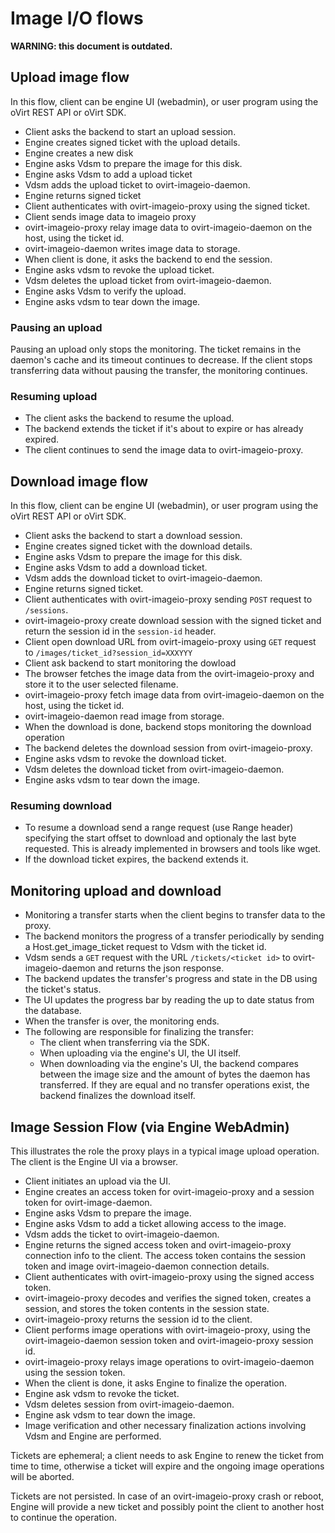 <!--
SPDX-FileCopyrightText: Red Hat, Inc.
SPDX-License-Identifier: GPL-2.0-or-later
-->

# Image I/O flows

**WARNING: this document is outdated.**

## Upload image flow

In this flow, client can be engine UI (webadmin), or user program using
the oVirt REST API or oVirt SDK.

- Client asks the backend to start an upload session.
- Engine creates signed ticket with the upload details.
- Engine creates a new disk
- Engine asks Vdsm to prepare the image for this disk.
- Engine asks Vdsm to add a upload ticket
- Vdsm adds the upload ticket to ovirt-imageio-daemon.
- Engine returns signed ticket
- Client authenticates with ovirt-imageio-proxy using the signed ticket.
- Client sends image data to imageio proxy
- ovirt-imageio-proxy relay image data to ovirt-imageio-daemon on the
  host, using the ticket id.
- ovirt-imageio-daemon writes image data to storage.
- When client is done, it asks the backend to end the session.
- Engine asks vdsm to revoke the upload ticket.
- Vdsm deletes the upload ticket from ovirt-imageio-daemon.
- Engine asks Vdsm to verify the upload.
- Engine asks vdsm to tear down the image.


### Pausing an upload

Pausing an upload only stops the monitoring.
The ticket remains in the daemon's cache and its timeout continues to
decrease.
If the client stops transferring data without pausing the transfer, the
monitoring continues.


### Resuming upload

- The client asks the backend to resume the upload.
- The backend extends the ticket if it's about to expire or has already
  expired.
- The client continues to send the image data to ovirt-imageio-proxy.


## Download image flow

In this flow, client can be engine UI (webadmin), or user program using
the oVirt REST API or oVirt SDK.

- Client asks the backend to start a download session.
- Engine creates signed ticket with the download details.
- Engine asks Vdsm to prepare the image for this disk.
- Engine asks Vdsm to add a download ticket.
- Vdsm adds the download ticket to ovirt-imageio-daemon.
- Engine returns signed ticket.
- Client authenticates with ovirt-imageio-proxy sending ```POST```
  request to ```/sessions```.
- ovirt-imageio-proxy create download session with the signed ticket and
  return the session id in the ```session-id``` header.
- Client open download URL from ovirt-imageio-proxy using ```GET```
  request to ```/images/ticket_id?session_id=XXXYYY```
- Client ask backend to start monitoring the dowload
- The browser fetches the image data from the ovirt-imageio-proxy and
  store it to the user selected filename.
- ovirt-imageio-proxy fetch image data from ovirt-imageio-daemon on the
  host, using the ticket id.
- ovirt-imageio-daemon read image from storage.
- When the download is done, backend stops monitoring the download operation
- The backend deletes the download session from ovirt-imageio-proxy.
- Engine asks vdsm to revoke the download ticket.
- Vdsm deletes the download ticket from ovirt-imageio-daemon.
- Engine asks vdsm to tear down the image.


### Resuming download

- To resume a download send a range request (use Range header) specifying
  the start offset to download and optionaly the last byte requested.
  This is already implemented in browsers and tools like wget.
- If the download ticket expires, the backend extends it.


## Monitoring upload and download

- Monitoring a transfer starts when the client begins to transfer data
  to the proxy.
- The backend monitors the progress of a transfer periodically by
  sending a Host.get_image_ticket request to Vdsm with the ticket id.
- Vdsm sends a ```GET``` request with the URL ```/tickets/<ticket id>```
  to ovirt-imageio-daemon and returns the json response.
- The backend updates the transfer's progress and state in the DB using
  the ticket's status.
- The UI updates the progress bar by reading the up to date status from
  the database.
- When the transfer is over, the monitoring ends.
- The following are responsible for finalizing the transfer:
  * The client when transferring via the SDK.
  * When uploading via the engine's UI, the UI itself.
  * When downloading via the engine's UI, the backend compares between
    the image size and the amount of bytes the daemon has transferred.
    If they are equal and no transfer operations exist, the backend
    finalizes the download itself.


## Image Session Flow (via Engine WebAdmin)

This illustrates the role the proxy plays in a typical image upload
operation.  The client is the Engine UI via a browser.

- Client initiates an upload via the UI.
- Engine creates an access token for ovirt-imageio-proxy and a
  session token for ovirt-image-daemon.
- Engine asks Vdsm to prepare the image.
- Engine asks Vdsm to add a ticket allowing access to the image.
- Vdsm adds the ticket to ovirt-imageio-daemon.
- Engine returns the signed access token and ovirt-imageio-proxy
  connection info to the client.  The access token contains the
  session token and image ovirt-imageio-daemon connection details.
- Client authenticates with ovirt-imageio-proxy using the signed
  access token.
- ovirt-imageio-proxy decodes and verifies the signed token, creates
  a session, and stores the token contents in the session state.
- ovirt-imageio-proxy returns the session id to the client.
- Client performs image operations with ovirt-imageio-proxy, using
  the ovirt-imageio-daemon session token and ovirt-imageio-proxy
  session id.
- ovirt-imageio-proxy relays image operations to ovirt-imageio-daemon
  using the session token.
- When the client is done, it asks Engine to finalize the operation.
- Engine ask vdsm to revoke the ticket.
- Vdsm deletes session from ovirt-imageio-daemon.
- Engine ask vdsm to tear down the image.
- Image verification and other necessary finalization actions
  involving Vdsm and Engine are performed.

Tickets are ephemeral; a client needs to ask Engine to renew the
ticket from time to time, otherwise a ticket will expire and the
ongoing image operations will be aborted.

Tickets are not persisted.  In case of an ovirt-imageio-proxy crash
or reboot, Engine will provide a new ticket and possibly point the
client to another host to continue the operation.

